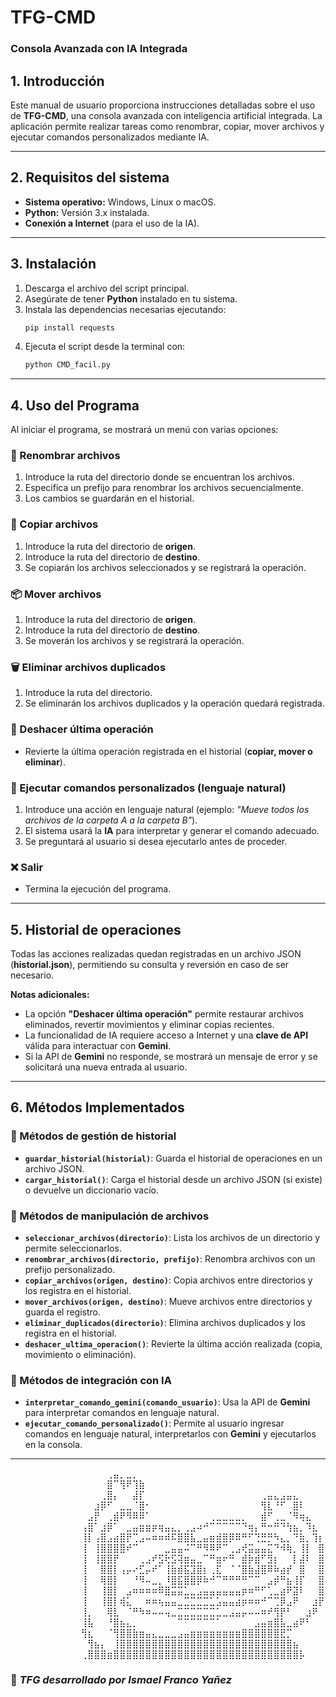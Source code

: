 # TFG-CMD

### Consola Avanzada con IA Integrada

## 1. Introducción
Este manual de usuario proporciona instrucciones detalladas sobre el uso de **TFG-CMD**, una consola avanzada con inteligencia artificial integrada. La aplicación permite realizar tareas como renombrar, copiar, mover archivos y ejecutar comandos personalizados mediante IA.

---

## 2. Requisitos del sistema
- **Sistema operativo:** Windows, Linux o macOS.
- **Python:** Versión 3.x instalada.
- **Conexión a Internet** (para el uso de la IA).

---

## 3. Instalación
1. Descarga el archivo del script principal.
2. Asegúrate de tener **Python** instalado en tu sistema.
3. Instala las dependencias necesarias ejecutando:
   ```bash
   pip install requests
   ```
4. Ejecuta el script desde la terminal con:
   ```bash
   python CMD_facil.py
   ```

---

## 4. Uso del Programa
Al iniciar el programa, se mostrará un menú con varias opciones:

### 📂 Renombrar archivos
1. Introduce la ruta del directorio donde se encuentran los archivos.
2. Especifica un prefijo para renombrar los archivos secuencialmente.
3. Los cambios se guardarán en el historial.

### 📄 Copiar archivos
1. Introduce la ruta del directorio de **origen**.
2. Introduce la ruta del directorio de **destino**.
3. Se copiarán los archivos seleccionados y se registrará la operación.

### 📦 Mover archivos
1. Introduce la ruta del directorio de **origen**.
2. Introduce la ruta del directorio de **destino**.
3. Se moverán los archivos y se registrará la operación.

### 🗑️ Eliminar archivos duplicados
1. Introduce la ruta del directorio.
2. Se eliminarán los archivos duplicados y la operación quedará registrada.

### 🔄 Deshacer última operación
- Revierte la última operación registrada en el historial (**copiar, mover o eliminar**).

### 🤖 Ejecutar comandos personalizados (lenguaje natural)
1. Introduce una acción en lenguaje natural (ejemplo: *"Mueve todos los archivos de la carpeta A a la carpeta B"*).
2. El sistema usará la **IA** para interpretar y generar el comando adecuado.
3. Se preguntará al usuario si desea ejecutarlo antes de proceder.

### ❌ Salir
- Termina la ejecución del programa.

---

## 5. Historial de operaciones
Todas las acciones realizadas quedan registradas en un archivo JSON (**historial.json**), permitiendo su consulta y reversión en caso de ser necesario.

**Notas adicionales:**
- La opción **"Deshacer última operación"** permite restaurar archivos eliminados, revertir movimientos y eliminar copias recientes.
- La funcionalidad de IA requiere acceso a Internet y una **clave de API** válida para interactuar con **Gemini**.
- Si la API de **Gemini** no responde, se mostrará un mensaje de error y se solicitará una nueva entrada al usuario.

---

## 6. Métodos Implementados
### 📌 Métodos de gestión de historial
- **`guardar_historial(historial)`**: Guarda el historial de operaciones en un archivo JSON.
- **`cargar_historial()`**: Carga el historial desde un archivo JSON (si existe) o devuelve un diccionario vacío.

### 📌 Métodos de manipulación de archivos
- **`seleccionar_archivos(directorio)`**: Lista los archivos de un directorio y permite seleccionarlos.
- **`renombrar_archivos(directorio, prefijo)`**: Renombra archivos con un prefijo personalizado.
- **`copiar_archivos(origen, destino)`**: Copia archivos entre directorios y los registra en el historial.
- **`mover_archivos(origen, destino)`**: Mueve archivos entre directorios y guarda el registro.
- **`eliminar_duplicados(directorio)`**: Elimina archivos duplicados y los registra en el historial.
- **`deshacer_ultima_operacion()`**: Revierte la última acción realizada (copia, movimiento o eliminación).

### 📌 Métodos de integración con IA
- **`interpretar_comando_gemini(comando_usuario)`**: Usa la API de **Gemini** para interpretar comandos en lenguaje natural.
- **`ejecutar_comando_personalizado()`**: Permite al usuario ingresar comandos en lenguaje natural, interpretarlos con **Gemini** y ejecutarlos en la consola.

---



⠀⠀⠀⠀⠀⠀⠀⠀⠀⠀⠀⠀⠀⠀⠀⢀⣤⡀⣀⡀⠀⠀⠀⠀⠀⠀⠀⠀⠀⠀⠀⠀⠀⠀⠀⠀⠀⠀⠀⠀⠀⠀⠀⠀⠀⠀⠀⠀⠀
⠀⠀⠀⠀⠀⠀⠀⠀⠀⠀⠀⠀⠀⠀⠀⣿⠉⢻⠟⢹⣷⠀⠀⠀⠀⠀⠀⠀⠀⠀⠀⠀⠀⠀⠀⠀⠀⠀⠀⠀⠀⠀⠀⠀⠀⠀⠀⠀⠀
⠀⠀⠀⠀⠀⠀⠀⠀⠀⠀⠀⠀⠀⠀⢀⣿⡄⠀⠀⣼⡏⠀⠀⠀⠀⠀⠀⠀⠀⠀⠀⠀⠀⠀⠀⠀⠀⠀⠀⢀⣤⣄⣠⣤⣄⠀⠀⠀⠀
⠀⠀⠀⠀⠀⠀⠀⠀⠀⠀⠀⠀⠀⣰⡿⠋⠀⣀⣀⠈⣿⠂⠀⠀⠀⠀⠀⠀⠀⠀⠀⠀⠀⠀⠀⠀⠀⠀⠀⢻⣇⠘⠋⠀⣿⠇⠀⠀⠀
⠀⠀⠀⠀⠀⠀⠀⠀⠀⠀⠀⠀⣠⡟⠀⢀⣾⠟⠻⠿⠿⠁⠀⠀⠀⠀⠀⠀⠀⠀⠀⢀⣀⣀⣀⣀⡀⠀⠀⣾⠋⢀⣀⠈⠻⢶⣄⠀⠀
⠀⠀⠀⠀⠀⠀⠀⠀⠀⠀⠀⢠⣿⠁⣰⡿⠁⠀⣀⣤⣶⣶⡶⢶⣤⣄⡀⢀⣠⠴⠚⠉⠉⠉⠉⠉⠙⢶⡄⠛⠒⠛⠙⢳⣦⡀⠹⣆⠀
⠀⠀⠀⠀⠀⠀⠀⠀⠀⠀⠀⢸⡇⢠⣿⣠⣴⣿⡟⢉⣠⠤⠶⠶⠾⠯⣿⣿⣧⣀⣤⣶⣾⣿⡿⠿⠛⠋⢙⣛⡛⠳⣄⡀⠙⣷⡀⢹⡆
⠀⠀⠀⠀⠀⠀⠀⠀⠀⠀⠀⢸⠀⢸⣿⣿⣿⣿⠞⠉⠀⠀⠀⠀⣀⣤⣤⠬⠉⠛⠻⠿⠟⠉⢀⣠⢞⣭⣤⣤⣍⠙⠺⢷⡀⢸⡇⠀⣿
⠀⠀⠀⠀⠀⠀⠀⠀⠀⠀⠀⢸⠀⢸⣿⣿⡟⠀⠀⠀⢀⣠⠞⣫⢗⣫⢽⣶⣤⣀⠉⠛⣶⠖⠛⠀⣾⡷⣾⠋⣻⡆⠀⠀⡇⣼⠇⠀⣿
⠀⠀⠀⠀⠀⠀⠀⠀⠀⠀⠀⢸⠀⠀⣿⣿⡇⢠⡤⠔⣋⡤⠞⠁⢸⣷⣾⣯⣹⣿⡆⢀⣏⠀⠈⠈⣿⣷⣼⣿⠿⠷⣴⡞⠀⣿⠀⠀⣿
⠀⠀⠀⠀⠀⠀⠀⠀⠀⠀⠀⢸⠀⠀⢿⣿⡇⠀⠀⠘⠻⠤⣀⡀⠸⣿⣯⣿⣿⡿⠷⠚⠉⠛⠛⠛⠛⠉⠉⠀⣠⡾⠛⣦⢸⡏⠀⠀⣿
⠀⠀⠀⠀⠀⠀⠀⠀⠀⠀⠀⢸⠀⠀⢸⣿⡇⠀⣠⠶⠶⠶⠶⠿⣿⣭⣭⣁⣀⣠⣤⣤⣤⣤⣤⣤⡶⠶⠛⠋⢁⣀⣴⠟⣽⠇⠀⠀⣿
⠀⠀⠀⠀⠀⠀⠀⠀⠀⠀⠀⢸⠀⠀⢸⣿⡇⢾⣅⠀⠀⠶⠶⢦⣤⣤⣀⣉⣉⣉⣉⣁⣡⣤⣤⣴⡶⠶⠶⠚⠉⢉⡿⣠⠟⠀⠀⣰⡟
⠀⠀⠀⠀⠀⠀⠀⠀⠀⠀⠀⢸⡀⠀⠀⢿⣇⠀⠈⠛⠳⠶⠤⠤⢤⣀⣉⣉⣉⣉⣉⣉⣁⣀⣠⣤⡤⠤⠤⠶⠞⢻⡟⠃⠀⠀⣰⠟⠀
⠀⠀⠀⠀⠀⠀⠀⠀⠀⠀⠀⢸⣧⠀⠀⠘⣿⣦⣄⡀⠀⠀⠀⠀⠀⠀⠉⠉⠉⠉⠉⠉⠁⠀⠀⠀⠀⠀⣠⣤⣶⣿⣧⣀⣴⠟⠃⠀⠀
⠀⠀⠀⠀⠀⠀⠀⠀⠀⠀⠀⢻⣆⠀⠀⠈⢻⣿⣿⣷⣶⣤⣄⣀⣀⣀⣠⣤⣶⣶⣶⣶⣶⣶⣶⣶⣿⣿⣿⣿⣿⣿⣟⡉⠀⠀⠀⠀⠀
⠀⠀⠀⠀⠀⠀⠀⠀⠀⠀⠀⠀⢻⣦⡄⠀⢸⣿⣿⣿⣿⣿⣿⣿⣿⣿⣿⣿⣿⣿⣿⣿⣿⣿⣿⣿⣿⣿⣿⣿⣿⣿⣿⣿⣦⠀⠀⠀⠀
⠀⠀⠀⠀⠀⠀⠀⠀⠀⠀⠀⢀⣿⣿⣿⣶⣿⣿⣿⣿⣿⣿⣿⣿⣿⣿⣿⣿⣿⣿⣿⣿⣿⣿⣿⣿⣿⣿⣿⣿⣿⣿⣿⣿⣿⡧⠀⠀⠀


### 🚀 *TFG desarrollado por Ismael Franco Yañez*

